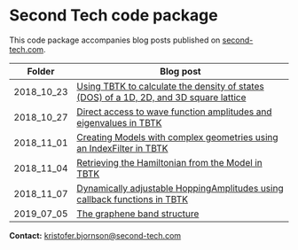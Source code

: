 # Second Tech code package  
This code package accompanies blog posts published on [second-tech.com](https://www.second-tech.com/wordpress/).

| Folder         | Blog post                                                                                                                                                                                                                           |
|----------------|-------------------------------------------------------------------------------------------------------------------------------------------------------------------------------------------------------------------------------------|
| 2018_10_23     | [Using TBTK to calculate the density of states (DOS) of a 1D, 2D, and 3D square lattice](http://second-tech.com/wordpress/index.php/2018/10/23/using-tbtk-to-calculate-the-density-of-states-dos-of-a-1d-2d-and-3d-square-lattice/) |
| 2018_10_27     | [Direct access to wave function amplitudes and eigenvalues in TBTK](http://second-tech.com/wordpress/index.php/2018/10/27/direct-access-to-wave-function-amplitudes-and-eigenvalues-in-tbtk/) |
| 2018_11_01     | [Creating Models with complex geometries using an IndexFilter in TBTK](http://second-tech.com/wordpress/index.php/2018/11/01/creating-models-with-complex-geometries-using-an-indexfilter-in-tbtk/) |
| 2018_11_04     | [Retrieving the Hamiltonian from the Model in TBTK](http://second-tech.com/wordpress/index.php/2018/11/04/retrieving-the-hamiltonian-from-the-model-in-tbtk/) |
| 2018_11_07     | [Dynamically adjustable HoppingAmplitudes using callback functions in TBTK](http://second-tech.com/wordpress/index.php/2018/11/07/dynamically-adjustable-hoppingamplitudes-using-callback-functions-in-tbtk/) |
| 2019_07_05     | [The graphene band structure](http://second-tech.com/wordpress/index.php/2019/07/05/the-graphene-band-structure/) |

<b>Contact:</b> kristofer.bjornson@second-tech.com
